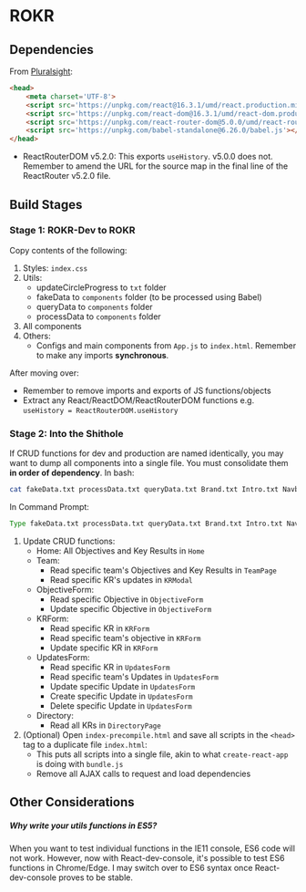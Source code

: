 # ROKR

## Dependencies
From [Pluralsight](https://www.pluralsight.com/guides/using-react-router-with-cdn-links):

```html
<head>
    <meta charset='UTF-8'>
    <script src='https://unpkg.com/react@16.3.1/umd/react.production.min.js'></script>
    <script src='https://unpkg.com/react-dom@16.3.1/umd/react-dom.production.min.js'>    </script>
    <script src='https://unpkg.com/react-router-dom@5.0.0/umd/react-router-dom.min.js'></script>
    <script src='https://unpkg.com/babel-standalone@6.26.0/babel.js'></script>
</head>
```

- ReactRouterDOM v5.2.0: This exports `useHistory`. v5.0.0 does not. Remember to amend the URL for the source map in the final line of the ReactRouter v5.2.0 file.

## Build Stages

### Stage 1: ROKR-Dev to ROKR
Copy contents of the following:

1. Styles: `index.css`
2. Utils:
    - updateCircleProgress to `txt` folder
    - fakeData to `components` folder (to be processed using Babel)
    - queryData to `components` folder
    - processData to `components` folder
2. All components
3. Others:
    - Configs and main components from `App.js` to `index.html`. Remember to make any imports **synchronous**.

After moving over:
- Remember to remove imports and exports of JS functions/objects
- Extract any React/ReactDOM/ReactRouterDOM functions e.g. `useHistory = ReactRouterDOM.useHistory`

### Stage 2: Into the Shithole
If CRUD functions for dev and production are named identically, you may want to dump all components into a single file. You must consolidate them **in order of dependency**. In bash:

```bash
cat fakeData.txt processData.txt queryData.txt Brand.txt Intro.txt Navbar.txt ProgressCard.txt HomeCards.txt ProgressBar.txt Home.txt Icons.txt ObjectiveForm.txt KRForm.txt UpdatesForm.txt OKRCollapse.txt Team.txt Directory.txt > AllComponents.txt
```

In Command Prompt:

```cmd
Type fakeData.txt processData.txt queryData.txt Brand.txt Intro.txt Navbar.txt ProgressCard.txt HomeCards.txt ProgressBar.txt Home.txt Icons.txt ObjectiveForm.txt KRForm.txt UpdatesForm.txt OKRCollapse.txt Team.txt Directory.txt > AllComponents.txt
```

1. Update CRUD functions:
    - Home: All Objectives and Key Results in `Home`
    - Team:
        - Read specific team's Objectives and Key Results in `TeamPage`
        - Read specific KR's updates in `KRModal`
    - ObjectiveForm:
        - Read specific Objective in `ObjectiveForm`
        - Update specific Objective in `ObjectiveForm`
    - KRForm:
        - Read specific KR in `KRForm`
        - Read specific team's objective in `KRForm`
        - Update specific KR in `KRForm`
    - UpdatesForm:
        - Read specific KR in `UpdatesForm`
        - Read specific team's Updates in `UpdatesForm`
        - Update specific Update in `UpdatesForm`
        - Create specific Update in `UpdatesForm`
        - Delete specific Update in `UpdatesForm`
    - Directory:
        - Read all KRs in `DirectoryPage`
2. (Optional) Open `index-precompile.html` and save all scripts in the `<head>` tag to a duplicate file `index.html`:
    - This puts all scripts into a single file, akin to what `create-react-app` is doing with `bundle.js`
    - Remove all AJAX calls to request and load dependencies

## Other Considerations

##### Why write your utils functions in ES5?
When you want to test individual functions in the IE11 console, ES6 code will not work. However, now with React-dev-console, it's possible to test ES6 functions in Chrome/Edge. I may switch over to ES6 syntax once React-dev-console proves to be stable.